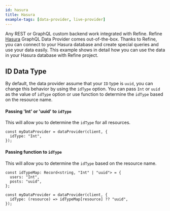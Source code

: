 ```yaml
---
id: hasura
title: Hasura
example-tags: [data-provider, live-provider]
---
```


Any REST or GraphQL custom backend work integrated with Refine. Refine [Hasura](https://hasura.io/) GraphQL Data Provider comes out-of-the-box. Thanks to Refine, you can connect to your Hasura database and create special queries and use your data easily. This example shows in detail how you can use the data in your Hasura database with Refine project.

## ID Data Type

By default, the data provider assume that your `ID` type is `uuid`, you can change this behavior by using the `idType` option. You can pass `Int` or `uuid` as the value of `idType` option or use function to determine the `idType` based on the resource name.

#### Passing 'Int' or 'uuid' to `idType`

This will allow you to determine the `idType` for all resources.

```tsx
const myDataProvider = dataProvider(client, {
  idType: "Int",
});
```

#### Passing function to `idType`

This will allow you to determine the `idType` based on the resource name.

```tsx
const idTypeMap: Record<string, "Int" | "uuid"> = {
  users: "Int",
  posts: "uuid",
};

const myDataProvider = dataProvider(client, {
  idType: (resource) => idTypeMap[resource] ?? "uuid",
});
```

<CodeSandboxExample path="data-provider-hasura" />

